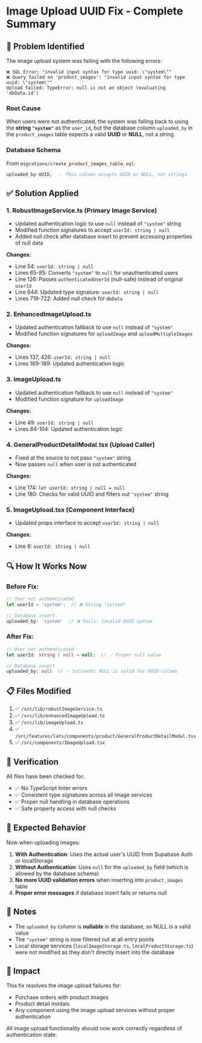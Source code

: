 # Image Upload UUID Fix - Complete Summary

## 🐛 Problem Identified

The image upload system was failing with the following errors:

```
❌ SQL Error: "invalid input syntax for type uuid: \"system\""
❌ Query failed on 'product_images': "invalid input syntax for type uuid: \"system\""
Upload failed: TypeError: null is not an object (evaluating 'dbData.id')
```

### Root Cause

When users were not authenticated, the system was falling back to using the **string `"system"`** as the `user_id`, but the database column `uploaded_by` in the `product_images` table expects a valid **UUID** or **NULL**, not a string.

### Database Schema

From `migrations/create_product_images_table.sql`:
```sql
uploaded_by UUID,  -- This column accepts UUID or NULL, not strings
```

## ✅ Solution Applied

### 1. **RobustImageService.ts** (Primary Image Service)
   - Updated authentication logic to use `null` instead of `"system"` string
   - Modified function signatures to accept `userId: string | null`
   - Added null check after database insert to prevent accessing properties of null data
   
   **Changes:**
   - Line 54: `userId: string | null`
   - Lines 65-85: Converts `"system"` to `null` for unauthenticated users
   - Line 126: Passes `authenticatedUserId` (null-safe) instead of original `userId`
   - Line 644: Updated type signature: `userId: string | null`
   - Lines 719-722: Added null check for `dbData`

### 2. **EnhancedImageUpload.ts**
   - Updated authentication fallback to use `null` instead of `"system"`
   - Modified function signatures for `uploadImage` and `uploadMultipleImages`
   
   **Changes:**
   - Lines 137, 426: `userId: string | null`
   - Lines 169-189: Updated authentication logic

### 3. **imageUpload.ts**
   - Updated authentication fallback to use `null` instead of `"system"`
   - Modified function signature for `uploadImage`
   
   **Changes:**
   - Line 49: `userId: string | null`
   - Lines 84-104: Updated authentication logic

### 4. **GeneralProductDetailModal.tsx** (Upload Caller)
   - Fixed at the source to not pass `"system"` string
   - Now passes `null` when user is not authenticated
   
   **Changes:**
   - Line 174: `let userId: string | null = null`
   - Line 180: Checks for valid UUID and filters out `"system"` string

### 5. **ImageUpload.tsx** (Component Interface)
   - Updated props interface to accept `userId: string | null`
   
   **Changes:**
   - Line 8: `userId: string | null`

## 🔍 How It Works Now

### Before Fix:
```typescript
// User not authenticated
let userId = 'system';  // ❌ String "system"

// Database insert
uploaded_by: 'system'  // ❌ Fails: invalid UUID syntax
```

### After Fix:
```typescript
// User not authenticated
let userId: string | null = null;  // ✅ Proper null value

// Database insert
uploaded_by: null  // ✅ Succeeds: NULL is valid for UUID column
```

## 📋 Files Modified

1. ✅ `/src/lib/robustImageService.ts`
2. ✅ `/src/lib/enhancedImageUpload.ts`
3. ✅ `/src/lib/imageUpload.ts`
4. ✅ `/src/features/lats/components/product/GeneralProductDetailModal.tsx`
5. ✅ `/src/components/ImageUpload.tsx`

## 🧪 Verification

All files have been checked for:
- ✅ No TypeScript linter errors
- ✅ Consistent type signatures across all image services
- ✅ Proper null handling in database operations
- ✅ Safe property access with null checks

## 🚀 Expected Behavior

Now when uploading images:

1. **With Authentication**: Uses the actual user's UUID from Supabase Auth or localStorage
2. **Without Authentication**: Uses `null` for the `uploaded_by` field (which is allowed by the database schema)
3. **No more UUID validation errors** when inserting into `product_images` table
4. **Proper error messages** if database insert fails or returns null

## 📝 Notes

- The `uploaded_by` column is **nullable** in the database, so NULL is a valid value
- The `"system"` string is now filtered out at all entry points
- Local storage services (`localImageStorage.ts`, `localProductStorage.ts`) were not modified as they don't directly insert into the database

## 🎯 Impact

This fix resolves the image upload failures for:
- Purchase orders with product images
- Product detail modals
- Any component using the image upload services without proper authentication

All image upload functionality should now work correctly regardless of authentication state.

